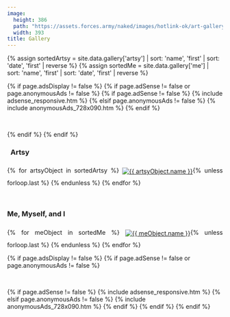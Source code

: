 ```yaml
---
image:
  height: 386
  path: "https://assets.forces.army/naked/images/hotlink-ok/art-gallery_393x386.png"
  width: 393
title: Gallery
---
```


{% assign sortedArtsy = site.data.gallery['artsy'] | sort: 'name', 'first' | sort: 'date', 'first' | reverse %}
{% assign sortedMe = site.data.gallery['me'] | sort: 'name', 'first' | sort: 'date', 'first' | reverse %}

{% if page.adsDisplay != false %}
{% if page.adSense != false or page.anonymousAds != false %}
{% if page.adSense != false %}
{% include adsense_responsive.htm %}
{% elsif page.anonymousAds != false %}
{% include anonymousAds_728x090.htm %}
{% endif %}
<p>
  &nbsp;
</p>
{% endif %}
{% endif %}
<h3 id="artsy">
  <i aria-hidden="true" class="fa fa-paint-brush"></i>&nbsp; Artsy
</h3>
<p style="text-align: justify;">
  {% for artsyObject in sortedArtsy %}
  <a href="{{ site.uri.assets }}/gallery/artsy/{{ artsyObject.image.full.file }}" rel="me" target="_blank" title="{{ artsyObject.name }}"><img
    alt="{{ artsyObject.name }}" height="{{ artsyObject.image.thumb.height }}" src="{{ site.uri.assets }}/gallery/artsy/{{ artsyObject.image.thumb.file }}"
    style="border: 0px; margin-bottom: 10px; margin-top: 10px; vertical-align: middle;" width="{{ artsyObject.image.thumb.width }}" /></a>{% unless forloop.last %}&nbsp;{% endunless %}
  {% endfor %}
</p>
<p>
  &nbsp;
</p>
<h3 id="artsy">
  Me, Myself, and I
</h3>
<p style="text-align: justify;">
  {% for meObject in sortedMe %}
  <a href="{{ site.uri.assets }}/gallery/me-myself-and-i/{{ meObject.image.full.file }}" rel="me" target="_blank" title="{{ meObject.name }}"><img
    alt="{{ meObject.name }}" height="{{ meObject.image.thumb.height }}" src="{{ site.uri.assets }}/gallery/me-myself-and-i/{{ meObject.image.thumb.file }}"
    style="border: 0px; margin-bottom: 10px; margin-top: 10px; vertical-align: middle;" width="{{ meObject.image.thumb.width }}" /></a>{% unless forloop.last %}&nbsp;{% endunless %}
  {% endfor %}
</p>
{% if page.adsDisplay != false %}
{% if page.adSense != false or page.anonymousAds != false %}
<p>
  &nbsp;
</p>
{% if page.adSense != false %}
{% include adsense_responsive.htm %}
{% elsif page.anonymousAds != false %}
{% include anonymousAds_728x090.htm %}
{% endif %}
{% endif %}
{% endif %}
